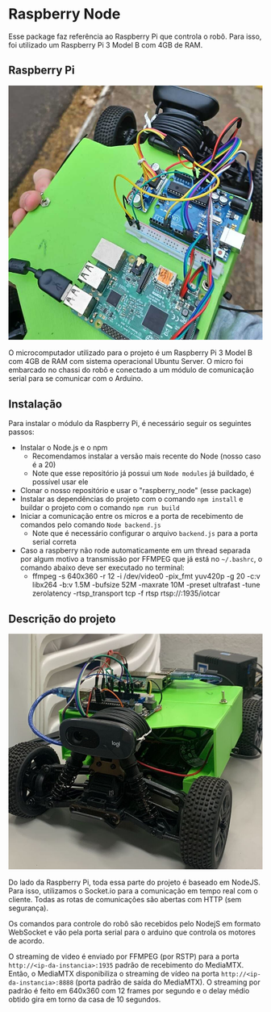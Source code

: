 # Raspberry Node

Esse package faz referência ao Raspberry Pi que controla o robô. Para isso, foi utilizado um Raspberry Pi 3 Model B com 4GB de RAM.

## Raspberry Pi

![Imagem dos micros](../assets/micros2.jpeg)


O microcomputador utilizado para o projeto é um Raspberry Pi 3 Model B com 4GB de RAM com sistema operacional Ubuntu Server. O micro foi embarcado no chassi do robô e conectado a um módulo de comunicação serial para se comunicar com o Arduino.


## Instalação 

Para instalar o módulo da Raspberry Pi, é necessário seguir os seguintes passos:
- Instalar o Node.js e o npm
    - Recomendamos instalar a versão mais recente do Node (nosso caso é a 20)
    - Note que esse repositório já possui um `Node modules` já buildado, é possível usar ele
- Clonar o nosso repositório e usar o "raspberry_node" (esse package)
- Instalar as dependências do projeto com o comando `npm install` e buildar o projeto com o comando `npm run build`
- Iniciar a comunicação entre os micros e a porta de recebimento de comandos pelo comando `Node backend.js`
    - Note que é necessário configurar o arquivo `backend.js` para a porta serial correta
- Caso a raspberry não rode automaticamente em um thread separada por algum motivo a transmissão por FFMPEG que já está no `~/.bashrc`, o comando abaixo deve ser executado no terminal:
    - ffmpeg -s 640x360 -r 12 -i /dev/video0 -pix_fmt yuv420p -g 20 -c:v libx264 -b:v 1.5M -bufsize 52M -maxrate 10M -preset ultrafast -tune zerolatency -rtsp_transport tcp -f rtsp rtsp://<ip-da-instancia>:1935/iotcar


## Descrição do projeto

![Imagem demonstração do Carro](../assets/carrinho.jpeg)

Do lado da Raspberry Pi, toda essa parte do projeto é baseado em NodeJS. Para isso, utilizamos o Socket.io para a comunicação em tempo real com o cliente. Todas as rotas de comunicações são abertas com HTTP (sem segurança).

Os comandos para controle do robô são recebidos pelo NodejS em formato WebSocket e vão pela porta serial para o arduino que controla os motores de acordo. 

O streaming de video é enviado por FFMPEG (por RSTP) para a porta `http://<ip-da-instancia>:1935` padrão de recebimento do MediaMTX. Então, o MediaMTX disponibiliza o streaming de vídeo na porta `http://<ip-da-instancia>:8888` (porta padrão de saída do MediaMTX). O streaming por padrão é feito em 640x360 com 12 frames por segundo e o delay médio obtido gira em torno da casa de 10 segundos.
